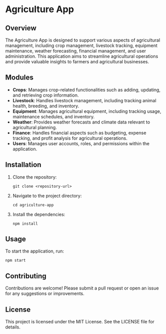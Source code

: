 # Agriculture App

## Overview
The Agriculture App is designed to support various aspects of agricultural management, including crop management, livestock tracking, equipment maintenance, weather forecasting, financial management, and user administration. This application aims to streamline agricultural operations and provide valuable insights to farmers and agricultural businesses.

## Modules
- **Crops**: Manages crop-related functionalities such as adding, updating, and retrieving crop information.
- **Livestock**: Handles livestock management, including tracking animal health, breeding, and inventory.
- **Equipment**: Manages agricultural equipment, including tracking usage, maintenance schedules, and inventory.
- **Weather**: Provides weather forecasts and climate data relevant to agricultural planning.
- **Finance**: Handles financial aspects such as budgeting, expense tracking, and profit analysis for agricultural operations.
- **Users**: Manages user accounts, roles, and permissions within the application.

## Installation
1. Clone the repository:
   ```
   git clone <repository-url>
   ```
2. Navigate to the project directory:
   ```
   cd agriculture-app
   ```
3. Install the dependencies:
   ```
   npm install
   ```

## Usage
To start the application, run:
```
npm start
```

## Contributing
Contributions are welcome! Please submit a pull request or open an issue for any suggestions or improvements.

## License
This project is licensed under the MIT License. See the LICENSE file for details.